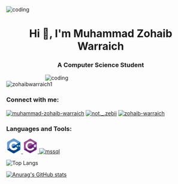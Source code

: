 <img align="center" alt="coding" width="1060" src="https://user-images.githubusercontent.com/74038190/241765440-80728820-e06b-4f96-9c9e-9df46f0cc0a5.gif">
<h1 align="center">Hi 👋, I'm Muhammad Zohaib Warraich</h1>
<h3 align="center">A Computer Science Student</h3>
<img align="right" alt="coding" width="400" src="https://media4.giphy.com/media/v1.Y2lkPTc5MGI3NjExMnUycmMyM3c1ZmFqMW51c29tYXhiYnJlNTlreTR4YmloMTRhcTBsZiZlcD12MV9pbnRlcm5hbF9naWZfYnlfaWQmY3Q9Zw/xUA7bdpLxQhsSQdyog/giphy.webp">
<p align="left"> <img src="https://komarev.com/ghpvc/?username=zohaibwarraich1&label=Profile%20views&color=0e75b6&style=flat" alt="zohaibwarraich1" /> </p>

<h3 align="left">Connect with me:</h3>
<p align="left">
<a href="https://linkedin.com/in/muhammad-zohaib-warraich" target="blank"><img align="center" src="https://raw.githubusercontent.com/rahuldkjain/github-profile-readme-generator/master/src/images/icons/Social/linked-in-alt.svg" alt="muhammad-zohaib-warraich" height="30" width="40" /></a>
<a href="https://instagram.com/not._.zebii" target="blank"><img align="center" src="https://raw.githubusercontent.com/rahuldkjain/github-profile-readme-generator/master/src/images/icons/Social/instagram.svg" alt="not._.zebii" height="30" width="40" /></a>
<a href="https://www.leetcode.com/zohaib-warraich" target="blank"><img align="center" src="https://raw.githubusercontent.com/rahuldkjain/github-profile-readme-generator/master/src/images/icons/Social/leet-code.svg" alt="zohaib-warraich" height="30" width="40" /></a>
</p>

<h3 align="left">Languages and Tools:</h3>
<p align="left"> <a href="https://www.w3schools.com/cpp/" target="_blank" rel="noreferrer"> <img src="https://raw.githubusercontent.com/devicons/devicon/master/icons/cplusplus/cplusplus-original.svg" alt="cplusplus" width="40" height="40"/> </a> <a href="https://www.w3schools.com/cs/" target="_blank" rel="noreferrer"> <img src="https://raw.githubusercontent.com/devicons/devicon/master/icons/csharp/csharp-original.svg" alt="csharp" width="40" height="40"/> </a> <a href="https://www.microsoft.com/en-us/sql-server" target="_blank" rel="noreferrer"> <img src="https://www.svgrepo.com/show/303229/microsoft-sql-server-logo.svg" alt="mssql" width="40" height="40"/> </a> </p>

![Top Langs](https://github-readme-stats.vercel.app/api/top-langs/?username=zohaibwarraich1&theme=dark&hide_progress=true)

[![Anurag's GitHub stats](https://github-readme-stats.vercel.app/api?username=zohaibwarraich1&show_icons=true&theme=dark)](https://github.com/anuraghazra/github-readme-stats&show_icons=true&theme=dark)
